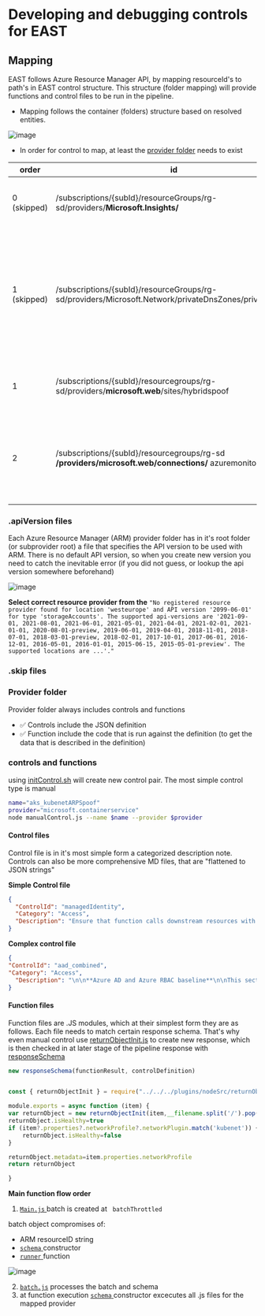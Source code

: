 # Developing and debugging controls for EAST

## Mapping 


EAST follows Azure Resource Manager API, by mapping resourceId's to path's in EAST control structure. This structure (folder mapping) will provide functions and control files to be run in the pipeline.

- Mapping follows the container (folders) structure based on resolved entities.

![image](https://user-images.githubusercontent.com/58001986/172820989-1c274c88-e670-414f-b2e6-bb31b18220e4.png)

- In order for control to map, at least the [provider folder](#provider-folder) needs to exist


order | id | map | explanation
-|-|-|-
0 (skipped)| /subscriptions/{subId}/resourceGroups/rg-sd/providers/**Microsoft.Insights/** | skipped see explanation |  [filterExistingProviders.js](plugins/nodeSrc/filterExistingProviders.js) does not issue get request since provider folder does not exist under [providers](/providers/)
1 (skipped) | /subscriptions/{subId}/resourceGroups/rg-sd/providers/Microsoft.Network/privateDnsZones/priv.dewi.red | skipped see explanation | the resource is explicitly configured to be skipped due to not having any checks created yet, nonetheless there are other categories in microsoft.network provider and we don't want to have them skipped in resolving order 0 so we use [.skip file](providers/microsoft.network/.skip.json)
1|/subscriptions/{subId}/resourcegroups/rg-sd/providers/**microsoft.web**/sites/hybridspoof | mapped to root provider providers/**microsoft.web/**| [filterExistingProviders.js](plugins/nodeSrc/filterExistingProviders.js) does not issues get request since provider folder doe exist under [providers](/providers/)
2|/subscriptions/{subId}/resourcegroups/rg-sd **/providers/microsoft.web/connections/** azuremonitorlogs | mapped to sub-provider providers/ **microsoft.web/connections/** | if the provider folder has sub-providers, the resolving mechanism will try to match into them first, if no sub-providers exist, the resolving would then default to the root of the provider


###  .apiVersion files
Each Azure Resource Manager (ARM) provider folder has in it's root folder (or subprovider root) a file that specifies the API version to be used with ARM. There is no default API version, so when you create new version you need to catch the inevitable error (if you did not guess, or lookup the api version somewhere beforehand)

![image](https://user-images.githubusercontent.com/58001986/172815865-208c7b21-d558-4999-9e01-6655224abbf4.png)

**Select correct resource provider from the**
``
"No registered resource provider found for location 'westeurope' and API version '2099-06-01' for type 'storageAccounts'. The supported api-versions are '2021-09-01, 2021-08-01, 2021-06-01, 2021-05-01, 2021-04-01, 2021-02-01, 2021-01-01, 2020-08-01-preview, 2019-06-01, 2019-04-01, 2018-11-01, 2018-07-01, 2018-03-01-preview, 2018-02-01, 2017-10-01, 2017-06-01, 2016-12-01, 2016-05-01, 2016-01-01, 2015-06-15, 2015-05-01-preview'. The supported locations are ...'."
``

### .skip files



### Provider folder
Provider folder always includes controls and functions 

- ✅ Controls include the JSON definition
- ✅ Function include the code that is run against the definition (to get the data that is described in the definition)

### controls and functions

using [initControl.sh](sh/initControl.sh) will create new control pair. The most simple control type is manual

```sh 
name="aks_kubenetARPSpoof"
provider="microsoft.containerservice"
node manualControl.js --name $name --provider $provider
```

#### Control files

Control file is in it's most simple form a categorized description note. Controls can also be more comprehensive MD files, that are "flattened to JSON strings"

**Simple Control file**
```json
{
  "ControlId": "managedIdentity",
  "Category": "Access",
  "Description": "Ensure that function calls downstream resources with managed identity"
}
```

**Complex control file**

```json
{
"ControlId": "aad_combined",
"Category": "Access",
  "Description": "\n\n**Azure AD and Azure RBAC baseline**\n\nThis section includes baseline Azure AD security options related to Azure AD use with Azure RBAC.\n\n**Control descriptions**\n\n\n- Ensure MFA or (strong single factor) is required for Azure Management - preferably with all 'apps policy' CA Policy, and by certificate credentials authentication for service principals \n  - 🔍 [EAST_Subscriptions_roleAssignmentsRGAdvanced](#east_subscriptions_roleassignmentsrgadvanced)\n  - 🔍 [EAST_aad_caEval](#east_aad_caeval) \n- Ensure Azure AD principals in privileged roles are not protected by a password (client secret) \n  - 🔍 [EAST_Subscriptions_roleAssignmentsRGAdvanced](#east_subscriptions_roleassignmentsrgadvanced)\n  - 🔍 [EAST_aad_caEval](#east_aad_caeval) \n- Ensure Legacy Auth can't be bypassed on users in privileged roles\n  - 🔍 [EAST_Subscriptions_roleAssignmentsRGAdvanced](#east_subscriptions_roleassignmentsrgadvanced)\n  - 🔍 [EAST_aad_caEval](#east_aad_caeval) \n- Ensure users can't register Azure AD Applications \n  - 🔍 [EAST_consentSettings](#east_consentsettings)\n- Ensure day to day accounts are separated from privileged accounts\n- Ensure Azure AD logs are exported for analytics / SIEM   \n  - 🔍 [EAST_aad_diagnostics](#east_aad_diagnostics)\n- Review list of SPN's with directoryPermissions \n  - 🔍 [EAST_AAD_Privileged_SPN](#east_aad_privileged_spn)\n- Limit length of admin sessions in PIM and Conditional Access, so refresh tokens are not long lived beyond 24 hours\n- Prefer onmicrosoft.com accounts privileged roles (less dependencies to synced accounts, and can't be compromised by dns takeover of the customer domain) \n  - [source](https://docs.microsoft.com/en-us/azure/active-directory/fundamentals/protect-m365-from-on-premises-attacks#isolate-privileged-identities)\n- Ensure owner principals of privileged objects don't create implicit access (privilege elevation)\n  - By owning more privileged service principal, that they are own permissions are based on. This behavior is accepted, when it is known and documented (Access from pipeline to Service connection in Azure Devops) \n  - 🔍[EAST_composite_priveEsc](#east_composite_priveesc)\n"
}
```

#### Function files

Function files are .JS modules, which at their simplest form they are as follows.
Each file needs to match certain response schema. That's why even manual control use [returnObjectInit.js](plugins/nodeSrc/returnObjectInit.js) to create new response, which is then checked in at later stage of the pipeline response with [responseSchema](plugins/nodeSrc/functionResponseSchema.js)
```js 
new responseSchema(functionResult, controlDefinition)
```

```js

const { returnObjectInit } = require("../../../plugins/nodeSrc/returnObjectInit")

module.exports = async function (item) {
var returnObject = new returnObjectInit(item,__filename.split('/').pop())
returnObject.isHealthy=true
if (item?.properties?.networkProfile?.networkPlugin.match('kubenet')) {
    returnObject.isHealthy=false
}

returnObject.metadata=item.properties.networkProfile
return returnObject

}

```


**Main function flow order**
1. [``` Main.js ```  ](plugins/main.js)
batch is created at `` batchThrottled`` 

batch object compromises of:
- ARM resourceID string
- [`` schema `` ](plugins/nodeSrc/schemaBuilder.js) constructor 
- [`` runner `` ](plugins/pluginRunner.js) function

![image](https://user-images.githubusercontent.com/58001986/172818523-833ce8b0-1ca1-43a9-9b2e-36d1373d8e39.png)

2. [`` batch.js ``](plugins/nodeSrc/batch.js) processes the batch and schema
3. at function execution [`` schema `` ](plugins/nodeSrc/schemaBuilder.js) constructor excecutes all .js files for the mapped provider



